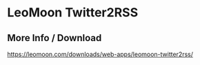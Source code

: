 # LeoMoon Twitter2RSS
## More Info / Download
https://leomoon.com/downloads/web-apps/leomoon-twitter2rss/
